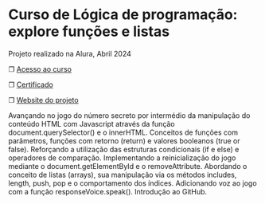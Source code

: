 # Curso de Lógica de programação: explore funções e listas

Projeto realizado na Alura, Abril 2024

❐ [Acesso ao curso](https://cursos.alura.com.br/course/logica-programacao-funcoes-listas)

❐ [Certificado](https://cursos.alura.com.br/certificate/5d87a932-6689-46ba-a63e-24a60958579b?lang=pt_BR)

❐ [Website do projeto](https://jogo-do-numero-secreto-gamma-pearl.vercel.app/) 

Avançando no jogo do número secreto por intermédio da manipulação do conteúdo HTML com Javascript através da função document.querySelector() e o innerHTML. Conceitos de funções com parâmetros, funções com retorno (return) e valores booleanos (true or false). Reforçando a utilização das estruturas condicionais (if e else) e operadores de comparação. Implementando a reinicialização do jogo mediante o document.getElementById e o removeAttribute. Abordando o conceito de listas (arrays), sua manipulação via os métodos includes, length, push, pop e o comportamento dos índices. Adicionando voz ao jogo com a função responseVoice.speak(). Introdução ao GitHub. 
